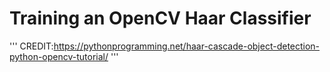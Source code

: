 # Training an OpenCV Haar Classifier


'''
CREDIT:https://pythonprogramming.net/haar-cascade-object-detection-python-opencv-tutorial/
'''
